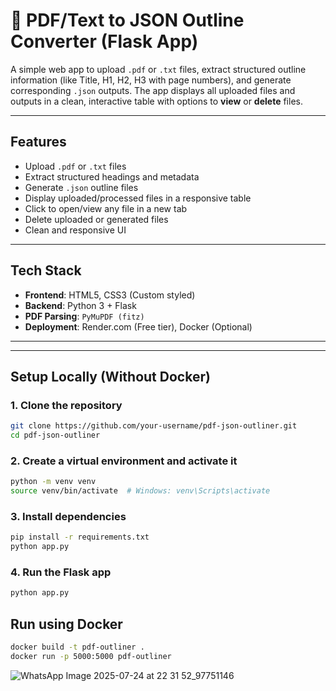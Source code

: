 # 📄 PDF/Text to JSON Outline Converter (Flask App)

A simple web app to upload `.pdf` or `.txt` files, extract structured outline information (like Title, H1, H2, H3 with page numbers), and generate corresponding `.json` outputs. The app displays all uploaded files and outputs in a clean, interactive table with options to **view** or **delete** files.

---

##  Features

- Upload `.pdf` or `.txt` files
- Extract structured headings and metadata
- Generate `.json` outline files
- Display uploaded/processed files in a responsive table
- Click to open/view any file in a new tab
- Delete uploaded or generated files
- Clean and responsive UI

---

## Tech Stack

- **Frontend**: HTML5, CSS3 (Custom styled)
- **Backend**: Python 3 + Flask
- **PDF Parsing**: `PyMuPDF (fitz)`
- **Deployment**: Render.com (Free tier), Docker (Optional)

---


---

##  Setup Locally (Without Docker)
### 1. Clone the repository
```bash
git clone https://github.com/your-username/pdf-json-outliner.git
cd pdf-json-outliner
```
### 2. Create a virtual environment and activate it
```bash
python -m venv venv
source venv/bin/activate  # Windows: venv\Scripts\activate
```
### 3. Install dependencies
```bash
pip install -r requirements.txt
python app.py
```
### 4. Run the Flask app
```bash
python app.py
```
## Run using Docker 
```bash
docker build -t pdf-outliner .
docker run -p 5000:5000 pdf-outliner
```
![WhatsApp Image 2025-07-24 at 22 31 52_97751146](https://github.com/user-attachments/assets/f64489da-972f-4b17-8339-7e4ceb558fed)

